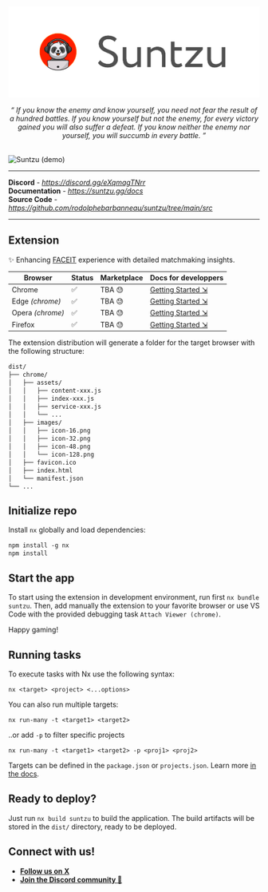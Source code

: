 <p align="center">
  <a href="https://suntzu.gg"><img src="./docs/assets/banner.png" alt="Suntzu"></a>
</p>
<p align="center">
    <em>“ If you know the enemy and know yourself, you need not fear the result of a hundred battles. If you know yourself but not the enemy, for every victory gained you will also suffer a defeat. If you know neither the enemy nor yourself, you will succumb in every battle. ”</em>
</p>
<br/>
<img src="./docs/assets/demo.gif" alt="Suntzu (demo)">

---

**Discord** - <a href="https://discord.gg/eXqmagTNrr" target="_blank"><i>https://discord.gg/eXqmagTNrr</i></a>
<br/>
**Documentation** - <a href="https://suntzu.gg/docs" target="_blank"><i>https://suntzu.gg/docs</i></a>
<br/>
**Source Code** - <a href="https://github.com/rodolphebarbanneau/suntzu" target="_blank"><i>https://github.com/rodolphebarbanneau/suntzu/tree/main/src</i></a>

---

## Extension

✨ Enhancing [FACEIT](https://www.faceit.com) experience with detailed matchmaking insights.

| Browser | Status | Marketplace | Docs for developpers |
| ------- | ------ | ----------- | ------------- |
| Chrome | ✅ | TBA 😓 | [Getting Started ⇲](https://developer.chrome.com/docs/extensions/mv3/getstarted) |
| Edge _(chrome)_ | ✅ | TBA 😓 | [Getting Started ⇲](https://learn.microsoft.com/en-us/microsoft-edge/extensions-chromium/getting-started/part1-simple-extension?tabs=v3) |
| Opera _(chrome)_ | ✅ | TBA 😓 | [Getting Started ⇲](https://dev.opera.com/extensions/) |
| Firefox | ✅ | TBA 😓 | [Getting Started ⇲](https://developer.mozilla.org/en-US/docs/Mozilla/Add-ons/WebExtensions/Your_first_WebExtension) |

The extension distribution will generate a folder for the target browser with the following structure:
```
dist/
├── chrome/
│   ├── assets/
│   │   ├── content-xxx.js
│   │   ├── index-xxx.js
│   │   ├── service-xxx.js
│   │   └── ...
│   ├── images/
│   │   ├── icon-16.png
│   │   ├── icon-32.png
│   │   ├── icon-48.png
│   │   └── icon-128.png
│   ├── favicon.ico
│   ├── index.html
│   └── manifest.json
└── ...
```

## Initialize repo

Install `nx` globally and load dependencies:
```
npm install -g nx
npm install
```

## Start the app 

To start using the extension in development environment, run first `nx bundle suntzu`. Then, add manually the extension to your favorite browser or use VS Code with the provided debugging task `Attach Viewer (chrome)`.

Happy gaming!

## Running tasks

To execute tasks with Nx use the following syntax:
```
nx <target> <project> <...options>
```

You can also run multiple targets:
```
nx run-many -t <target1> <target2>
```

..or add `-p` to filter specific projects
```
nx run-many -t <target1> <target2> -p <proj1> <proj2>
```

Targets can be defined in the `package.json` or `projects.json`. Learn more [in the docs](https://nx.dev/core-features/run-tasks).

## Ready to deploy?

Just run `nx build suntzu` to build the application. The build artifacts will be stored in the `dist/` directory, ready to be deployed.

## Connect with us!

- [**Follow us on X**](https://x.com/suntzugg)
- [**Join the Discord community 🎯**](https://discord.gg/eXqmagTNrr)
